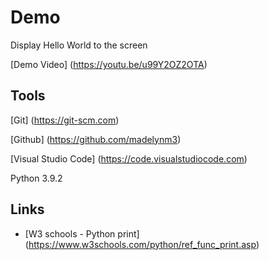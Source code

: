 # Demo

Display Hello World to the screen

[Demo Video] (https://youtu.be/u99Y2OZ2OTA)


## Tools

[Git] (https://git-scm.com)

[Github] (https://github.com/madelynm3)

[Visual Studio Code] (https://code.visualstudiocode.com)


Python 3.9.2

## Links

- [W3 schools - Python print] (https://www.w3schools.com/python/ref_func_print.asp)